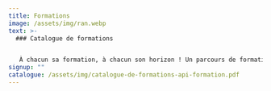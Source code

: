 ```yaml
---
title: Formations
image: /assets/img/ran.webp
text: >-
  ### C﻿atalogue de formations


   À chacun sa formation, à chacun son horizon ! Un parcours de formation adapté et personnalisé en fonction des besoins.
signup: ""
catalogue: /assets/img/catalogue-de-formations-api-formation.pdf
---
```


